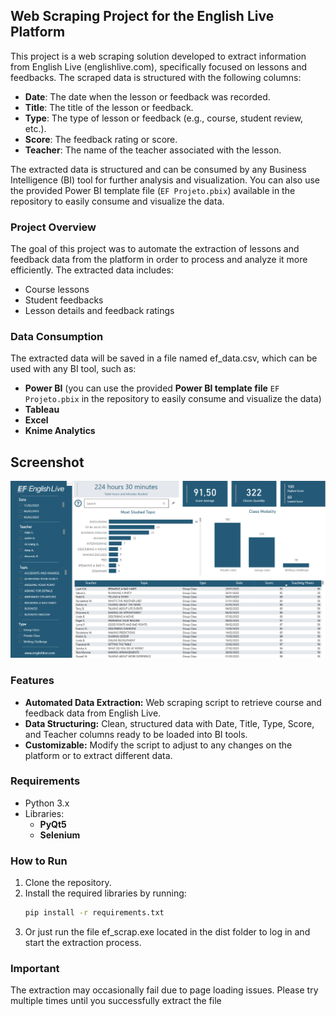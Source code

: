 ## Web Scraping Project for the English Live Platform

This project is a web scraping solution developed to extract information from English Live (englishlive.com), specifically focused on lessons and feedbacks. The scraped data is structured with the following columns:

- **Date**: The date when the lesson or feedback was recorded.
- **Title**: The title of the lesson or feedback.
- **Type**: The type of lesson or feedback (e.g., course, student review, etc.).
- **Score**: The feedback rating or score.
- **Teacher**: The name of the teacher associated with the lesson.

The extracted data is structured and can be consumed by any Business Intelligence (BI) tool for further analysis and visualization. You can also use the provided Power BI template file (`EF Projeto.pbix`) available in the repository to easily consume and visualize the data.

### Project Overview
The goal of this project was to automate the extraction of lessons and feedback data from the platform in order to process and analyze it more efficiently. The extracted data includes:

- Course lessons
- Student feedbacks
- Lesson details and feedback ratings

### Data Consumption
The extracted data will be saved in a file named ef_data.csv, which can be used with any BI tool, such as:

- **Power BI** (you can use the provided **Power BI template file** `EF Projeto.pbix` in the repository to easily consume and visualize the data)
- **Tableau**
- **Excel**
- **Knime Analytics**

## Screenshot

![Report Screenshot](https://raw.githubusercontent.com/diegobritom/english_live_project/main/report.png)

### Features
- **Automated Data Extraction:** Web scraping script to retrieve course and feedback data from English Live.
- **Data Structuring:** Clean, structured data with Date, Title, Type, Score, and Teacher columns ready to be loaded into BI tools.
- **Customizable:** Modify the script to adjust to any changes on the platform or to extract different data.


### Requirements
- Python 3.x
- Libraries:
  - **PyQt5**
  - **Selenium**

### How to Run
1. Clone the repository.
2. Install the required libraries by running:
   ```bash
   pip install -r requirements.txt
3. Or just run the file ef_scrap.exe located in the dist folder to log in and start the extraction process.


### Important

The extraction may occasionally fail due to page loading issues. Please try multiple times until you successfully extract the file
